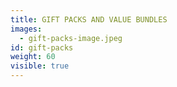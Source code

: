 ```yaml
---
title: GIFT PACKS AND VALUE BUNDLES
images:
  - gift-packs-image.jpeg
id: gift-packs
weight: 60
visible: true
---
```

